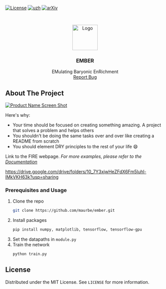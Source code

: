 
<!-- PROJECT SHIELDS -->
<!--
*** I'm using markdown "reference style" links for readability.
*** Reference links are enclosed in brackets [ ] instead of parentheses ( ).
*** See the bottom of this document for the declaration of the reference variables
*** for contributors-url, forks-url, etc. This is an optional, concise syntax you may use.
*** https://www.markdownguide.org/basic-syntax/#reference-style-links
-->
[![License][license-shield]][license-url]
[![uzh][uzh-shield]][uzh-url]
[![arXiv][arXiv-shield]][arXiv-url]



<br />
<p align="center">
  <a href="https://github.com/othneildrew/Best-README-Template">
    <img src="images/logo.png" alt="Logo" width="80" height="80">
  </a>

  <h3 align="center">EMBER</h3>

  <p align="center">
    EMulating Baryonic EnRichment
    <br />
    <a href="https://github.com/maurbe/ember/issues">Report Bug</a>
  </p>
</p>



## About The Project

[![Product Name Screen Shot][product-screenshot]](https://example.com)

Here's why:
* Your time should be focused on creating something amazing. A project that solves a problem and helps others
* You shouldn't be doing the same tasks over and over like creating a README from scratch
* You should element DRY principles to the rest of your life :smile:

Link to the FIRE webpage.
_For more examples, please refer to the [Documentation](https://example.com)_

https://drive.google.com/drive/folders/10_7Y3xjwHeZFdX6Fm5luhl-lMkVKH63k?usp=sharing

### Prerequisites and Usage

1. Clone the repo
   ```sh
   git clone https://github.com/maurbe/ember.git
   ```
3. Install packages
   ```sh
   pip install numpy, matplotlib, tensorflow, tensorflow-gpu
   ```
4. Set the datapaths in `module.py`
5. Train the network
   ```sh
   python train.py
   ```

## License

Distributed under the MIT License. See `LICENSE` for more information.



<!-- MARKDOWN LINKS & IMAGES -->
<!-- https://www.markdownguide.org/basic-syntax/#reference-style-links -->
[license-shield]: https://img.shields.io/github/license/maurbe/ember.svg?style=for-the-badge&
[license-url]: https://github.com/maurbe/ember/blob/master/LICENSE.txt
[uzh-shield]: https://img.shields.io/badge/-contact-black.svg?style=for-the-badge&colorB=555
[uzh-url]: mauro.bernardini@uzh.ch
[arXiv-shield]: https://img.shields.io/badge/-arXiv-black.svg?style=for-the-badge&logo=arXiv&colorB=555
[arXiv-url]: https://google.com/
[product-screenshot]: images/screenshot.png
